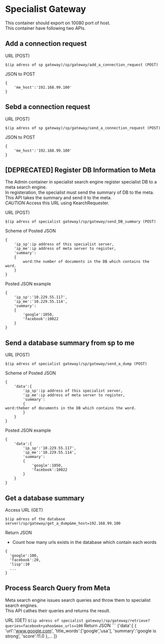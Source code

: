 # Specialist Gateway
This container should export on 10080 port of host.  
This container have following two APIs.
## Add a connection request
URL (POST)
```
$(ip adress of sp gateway)/sp/gateway/add_a_connection_request (POST)
```
JSON to POST
```
{
    'me_host':'192.168.99.100'
}
```
## Sebd a connection request
URL (POST)
```
$(ip adress of sp gateway)/sp/gateway/send_a_connection_request (POST)
```
JSON to POST
```
{
    'me_host':'192.168.99.100'
}
```
## [DEPRECATED] Register DB Information to Meta
The Admin container in specialist search engine register specialist DB to a meta search engine.  
In registeration, the specialist must send the summary of DB to the meta.  
This API takes the summary and send it to the meta.  
*CAUTION* Access this URL using KearchRequester.  

URL (POST)
```
$(ip adress of specialist gateway)/sp/gateway/send_DB_summary (POST)
```
Scheme of Posted JSON
```
{
    'ip_sp':ip address of this specialist server,
    'ip_me':ip address of meta server to register,
    'summary':
    {
        word:the number of documents in the DB which contains the word.
    }
}
```
Posted JSON example
```
{
    'ip_sp':'10.229.55.117',
    'ip_me':'10.229.55.114',
    'summary':
    {
        'google':1050,
        'facebook':10022
    }
}
```
## Send a database summary from sp to me
URL (POST)
```
$(ip adress of specialist gateway)/sp/gateway/send_a_dump (POST)
```
Scheme of Posted JSON
```
{
    'data':{
        'ip_sp':ip address of this specialist server,
        'ip_me':ip address of meta server to register,
        'summary':
        {
word:theber of documents in the DB which contains the word.
        }
    }
}
```
Posted JSON example
```
{
    'data':{
        'ip_sp':'10.229.55.117',
        'ip_me':'10.229.55.114',
        'summary':
        {
            'google':1050,
            'facebook':10022
        }
    }
}
```

## Get a database summary
Access URL (GET)
```
$(ip adress of the database server)/sp/gateway/get_a_dump&me_host=192.168.99.100
```
Return JSON
- Count how many urls exists in the database which contain each words
```
{
  'google':100,
  'facebook':20,
  'lisp':10
  ...
}
```

## Process Search Query from Meta
Meta search engine issues search queries and throw them to specialist search engines.  
This API cathes their queries and returns the result.  

URL (GET)
    ```
    $(ip adress of specialist gateway)/sp/gateway/retrieve?queries=facebook+yahoo&max_urls=100
    ```
    Return JSON
    ```
{'data':[
    {
        'url':'www.google.com',
        'title_words':['google','usa'],
        'summary':'google is strong',
        'score':11.0
    },...
]}
```
